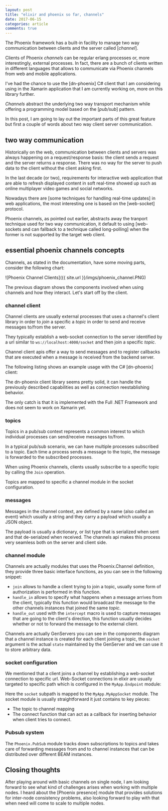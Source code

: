 ```yaml
---
layout: post
title: "elixir and phoenix so far, channels"
date: 2017-06-15
categories: article
comments: true
---
```


The Phoenix framework has a built-in facility to manage two way communication between clients and the server called [*channel*].

Clients of Phoenix *channels* can be regular erlang processes or, more interestingly, external processes. In fact, there are a bunch of clients written in different languages that allows to communicate via Phoenix channels from web and mobile applications.

I've had the chance to use the [dn-phoenix] C# client that I am considering using in the Xamarin application that I am currently working on, more on this library further.

*Channels* abstract the underlying two way transport mechanism while offering a programming model based on the [*pub/sub*] pattern.

In this post, I am going to lay out the important parts of this great feature but first a couple of words about two way client server communication. 

## two way communication

Historically on the web, communication between clients and servers was always happening on a request/response basis: the client sends a request and the server returns a response. There was no way for the server to push data to the client without the client asking first.

In the last decade (or two), requirements for interactive web application that are able to refresh displayed content in soft real-time showed up such as online multiplayer video games and social networks.

Nowadays there are [some techniques for handling real-time updates] in web applications, the most interesting one is based on the [web-socket] protocol.

Phoenix channels, as pointed out earlier, abstracts away the tranport technique used for two way communication, it default to using [web-sockets and can fallback to a technique called long-polling] when the former is not supported by the target web client.

## essential phoenix channels concepts

Channels, as stated in the documentation, have some moving parts, consider the following chart: 
<div class="img-container">
![Phoenix Channel Clients]({{ site.url }}/imgs/phoenix_channel.PNG)
</div>

The previous diagram shows the components involved when using channels and how they interact. Let's start off by the client.

### channel client

Channel clients are usually external processes that uses a channel's client library in order to *join* a specific a *topic* in order to send and receive messages to/from the server.

They typically establish a web-socket connection to the server identified by a url similar to `ws://localhost:4000/socket` and then join a specific *topic*.

Channel client apis offer a way to send messages and to register callbacks that are executed when a message is received from the backend server.

The following listing shows an example usage with the C# [dn-phoenix] client:

<script src="https://gist.github.com/MissaouiChedy/c6b22d95b36b180bcd01513e08147416.js"></script>

The dn-phoenix client library seems pretty solid, it can handle the previously described capabilities as well as connection reestablishing behavior.

The only catch is that it is implemented with the Full .NET Framework and does not seem to work on Xamarin yet.

### topics

Topics in a pub/sub context represents a common interest to which individual processes can send/receive messages to/from.

In a typical pub/sub scenario, we can have multiple processes subscribed to a topic. Each time a process sends a message to the topic, the message is forwarded to the subscribed processes.

When using Phoenix channels, clients usually subscribe to a specific topic by calling the `Join` operation.

Topics are mapped to specific a channel module in the socket configuration.

### messages
Messages in the channel context, are defined by a name (also called an event) which usually a string and they carry a payload which usually a
JSON object.

The payload is usually a dictionary, or list type that is serialized when sent and that de-serialzed when received. The channels api makes this process very seamless both on the server and client side.

### channel module
Channels are actually modules that uses the Phoenix.Channel definition, they provide three basic interface functions, as you can see in the following snippet:
<script src="https://gist.github.com/MissaouiChedy/d60323de5a71537bcde537c6a188aa83.js"></script>

- `join` allows to handle a client trying to join a topic, usually some form of authorization is performed in this function.
- `handle_in` allows to specify what happens when a message arrives from the client, typically this function would broadcast the message to the other channels instances that joined the same *topic*.
- `handle_out` used with the `intercept` macro is used to capture messages that are going to the client's direction, this function usually decides whether or not to forward the message to the external client.

Channels are actually GenServers you can see in the components diagram that a channel instance is created for each client joining a topic, the `socket` argument is the actual `state` maintained by the GenServer and we can use it to store arbitrary data.

### socket configuration

We mentioned that a client joins a channel by establishing a web-socket connection to specific url. Web-Socket connections in elixir are usually targeted to specific path which is configured in the `MyApp.Endpoint` module:

<script src="https://gist.github.com/MissaouiChedy/e83fca101fac63d0a28d09994206e625.js"></script>

Here the `socket` subpath is mapped to the `MyApp.MyAppSocket` module.
The socket module is usually straightforward it just contains to key pieces:

<script src="https://gist.github.com/MissaouiChedy/f1ecb11879e84a704fb44780c211a402.js"></script>

 - The topic to channel mapping
 - The connect function that can act as a callback for inserting behavior when client tries to connect.


### Pubsub system

The `Phoenix.PubSub` module tracks down subscriptions to topics and takes care of forwarding messages from and to channel instances that can be distributed over different BEAM instances.

## Closing thoughts

After playing around with basic channels on single node, I am looking forward to see what kind of challenges arises when working with multiple nodes. I heard about the [Phoenix presence] module that provides solutions for inter-node consistency problems, also looking forward to play with that when need will come to scale to multiple nodes.



